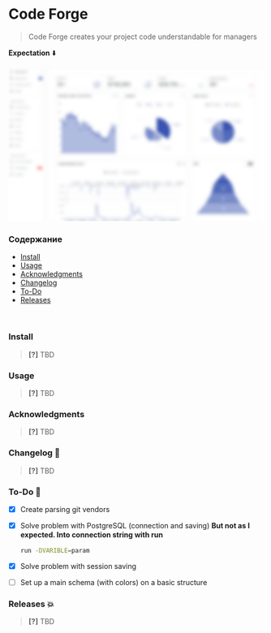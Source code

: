 # Code Forge
> Code Forge creates your project code understandable for managers

**Expectation** :arrow_down:

<img src="img/bluredDash.png">

<br>

### Содержание
* [Install](#install)
* [Usage](#usage)
* [Acknowledgments](#acknowledgments)
* [Changelog](#changelog)
* [To-Do](#to-do)
* [Releases](#releases)
<br>

### Install

<a name="install"></a>

> **[?]** TBD


### Usage

<a name="usage"></a>


> **[?]** TBD


### Acknowledgments

<a name="acknowledgments"></a>

> **[?]** TBD


### Changelog :memo:

<a name="changelog"></a>

> **[?]** TBD


### To-Do :man:

<a name="to-do"></a>

- [x] Create parsing git vendors
- [X] Solve problem with PostgreSQL (connection and saving)
  **But not as I expected. Into connection string with run**

  ```bash
  run -DVARIBLE=param
  ```


- [x] Solve problem with session saving
- [ ] Set up a main schema (with colors) on a basic structure

### Releases :boom:

<a name="releases"></a>

> **[?]** TBD
